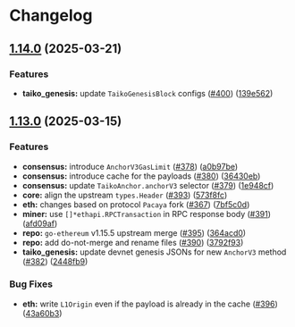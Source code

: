 # Changelog

## [1.14.0](https://github.com/taikoxyz/taiko-geth/compare/v1.13.0...v1.14.0) (2025-03-21)


### Features

* **taiko_genesis:** update `TaikoGenesisBlock` configs ([#400](https://github.com/taikoxyz/taiko-geth/issues/400)) ([139e562](https://github.com/taikoxyz/taiko-geth/commit/139e56205075ba5897c2a4ca707a52b096a3f200))

## [1.13.0](https://github.com/taikoxyz/taiko-geth/compare/v1.12.0...v1.13.0) (2025-03-15)


### Features

* **consensus:** introduce `AnchorV3GasLimit` ([#378](https://github.com/taikoxyz/taiko-geth/issues/378)) ([a0b97be](https://github.com/taikoxyz/taiko-geth/commit/a0b97be30cc01a93cebbd2d7188d28b0dcc5989a))
* **consensus:** introduce cache for the payloads ([#380](https://github.com/taikoxyz/taiko-geth/issues/380)) ([36430eb](https://github.com/taikoxyz/taiko-geth/commit/36430eb4f53a1455eb331f58c3ad2e88d8f40ecf))
* **consensus:** update `TaikoAnchor.anchorV3` selector ([#379](https://github.com/taikoxyz/taiko-geth/issues/379)) ([1e948cf](https://github.com/taikoxyz/taiko-geth/commit/1e948cff4c83e7a5cb0d8a4db27cbe59ce2a8884))
* **core:** align the upstream `types.Header` ([#393](https://github.com/taikoxyz/taiko-geth/issues/393)) ([573f8fc](https://github.com/taikoxyz/taiko-geth/commit/573f8fc144670d7221b387661f1f18dcd0935fe1))
* **eth:** changes based on protocol `Pacaya` fork ([#367](https://github.com/taikoxyz/taiko-geth/issues/367)) ([7bf5c0d](https://github.com/taikoxyz/taiko-geth/commit/7bf5c0d259f60f9d62d481c873053548c87b6fb5))
* **miner:** use `[]*ethapi.RPCTransaction` in RPC response body ([#391](https://github.com/taikoxyz/taiko-geth/issues/391)) ([afd09af](https://github.com/taikoxyz/taiko-geth/commit/afd09afd03871f9c66231a92bba706f4c491b877))
* **repo:** `go-ethereum` v1.15.5 upstream merge  ([#395](https://github.com/taikoxyz/taiko-geth/issues/395)) ([364acd0](https://github.com/taikoxyz/taiko-geth/commit/364acd00d1f2b45a07b7b1d20ec9b0f77be50b91))
* **repo:** add do-not-merge and rename files ([#390](https://github.com/taikoxyz/taiko-geth/issues/390)) ([3792f93](https://github.com/taikoxyz/taiko-geth/commit/3792f9356bfdc391fc8e112fccc7bf31d9edbb63))
* **taiko_genesis:** update devnet genesis JSONs for new `AnchorV3` method ([#382](https://github.com/taikoxyz/taiko-geth/issues/382)) ([2448fb9](https://github.com/taikoxyz/taiko-geth/commit/2448fb97a8b873c7bd7c0051cd83aaea339050e0))


### Bug Fixes

* **eth:** write `L1Origin` even if the payload is already in the cache ([#396](https://github.com/taikoxyz/taiko-geth/issues/396)) ([43a60b3](https://github.com/taikoxyz/taiko-geth/commit/43a60b36ea53a416ba01f271749d20f1251ce607))
